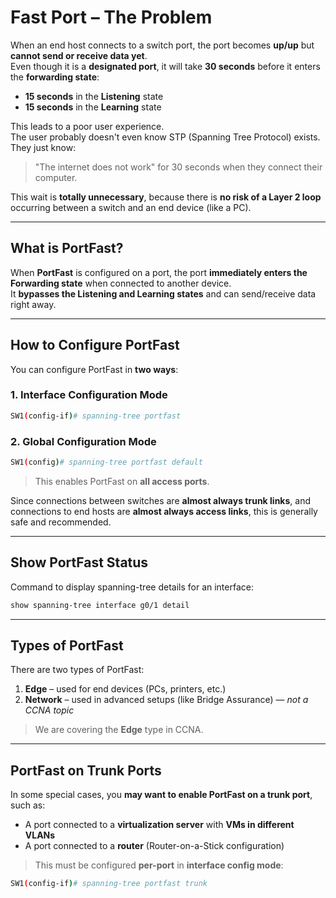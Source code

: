 # Fast Port – The Problem

When an end host connects to a switch port, the port becomes **up/up** but **cannot send or receive data yet**.  
Even though it is a **designated port**, it will take **30 seconds** before it enters the **forwarding state**:

- **15 seconds** in the **Listening** state  
- **15 seconds** in the **Learning** state

This leads to a poor user experience.  
The user probably doesn't even know STP (Spanning Tree Protocol) exists.  
They just know:  
> "The internet does not work" for 30 seconds when they connect their computer.

This wait is **totally unnecessary**, because there is **no risk of a Layer 2 loop** occurring between a switch and an end device (like a PC).

---

## What is PortFast?

When **PortFast** is configured on a port, the port **immediately enters the Forwarding state** when connected to another device.  
It **bypasses the Listening and Learning states** and can send/receive data right away.

---

## How to Configure PortFast

You can configure PortFast in **two ways**:

### 1. Interface Configuration Mode

```bash
SW1(config-if)# spanning-tree portfast
```

### 2. Global Configuration Mode

```bash
SW1(config)# spanning-tree portfast default
```

> This enables PortFast on **all access ports**.

Since connections between switches are **almost always trunk links**, and connections to end hosts are **almost always access links**, this is generally safe and recommended.

---

## Show PortFast Status

Command to display spanning-tree details for an interface:

```bash
show spanning-tree interface g0/1 detail
```

---

## Types of PortFast

There are two types of PortFast:

1. **Edge** – used for end devices (PCs, printers, etc.)  
2. **Network** – used in advanced setups (like Bridge Assurance) — *not a CCNA topic*

> We are covering the **Edge** type in CCNA.

---

## PortFast on Trunk Ports

In some special cases, you **may want to enable PortFast on a trunk port**, such as:

- A port connected to a **virtualization server** with **VMs in different VLANs**
- A port connected to a **router** (Router-on-a-Stick configuration)

> This must be configured **per-port** in **interface config mode**:

```bash
SW1(config-if)# spanning-tree portfast trunk
```
